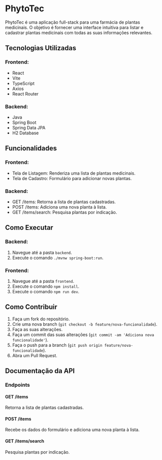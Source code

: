 # PhytoTec

PhytoTec é uma aplicação full-stack para uma farmácia de plantas medicinais. O objetivo é fornecer uma interface intuitiva para listar e cadastrar plantas medicinais com todas as suas informações relevantes.

## Tecnologias Utilizadas

### Frontend:
- React
- Vite
- TypeScript
- Axios
- React Router

### Backend:
- Java
- Spring Boot
- Spring Data JPA
- H2 Database 

## Funcionalidades

### Frontend:
- Tela de Listagem: Renderiza uma lista de plantas medicinais.
- Tela de Cadastro: Formulário para adicionar novas plantas.

### Backend:
- GET /items: Retorna a lista de plantas cadastradas.
- POST /items: Adiciona uma nova planta à lista.
- GET /items/search: Pesquisa plantas por indicação.

## Como Executar

### Backend:
1. Navegue até a pasta `backend`.
2. Execute o comando `./mvnw spring-boot:run`.

### Frontend:
1. Navegue até a pasta `frontend`.
2. Execute o comando `npm install`.
3. Execute o comando `npm run dev`.

## Como Contribuir

1. Faça um fork do repositório.
2. Crie uma nova branch (`git checkout -b feature/nova-funcionalidade`).
3. Faça as suas alterações.
4. Faça um commit das suas alterações (`git commit -am 'Adiciona nova funcionalidade'`).
5. Faça o push para a branch (`git push origin feature/nova-funcionalidade`).
6. Abra um Pull Request.

## Documentação da API

### Endpoints

#### GET /items
Retorna a lista de plantas cadastradas.

#### POST /items
Recebe os dados do formulário e adiciona uma nova planta à lista.

#### GET /items/search
Pesquisa plantas por indicação.


